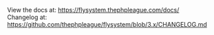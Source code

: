 View the docs at: https://flysystem.thephpleague.com/docs/  
Changelog at: https://github.com/thephpleague/flysystem/blob/3.x/CHANGELOG.md
